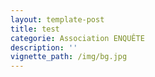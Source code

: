 ```yaml
---
layout: template-post
title: test
categorie: Association ENQUÊTE
description: ''
vignette_path: /img/bg.jpg
---
```

